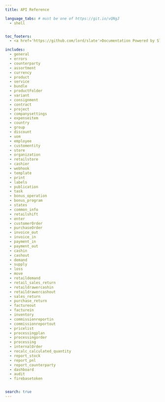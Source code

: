 ```yaml
---
title: API Reference

language_tabs: # must be one of https://git.io/vQNgJ
  - shell


toc_footers:
  - <a href='https://github.com/lord/slate'>Documentation Powered by Slate</a>

includes:
  - general
  - errors
  - counterparty
  - assortment
  - currency
  - product
  - service
  - bundle
  - productFolder
  - variant
  - consignment
  - contract
  - project
  - companysettings
  - expenseitem
  - country
  - group
  - discount
  - uom
  - employee
  - customentity
  - store
  - organization
  - retailstore
  - cashier
  - webhook
  - template
  - print
  - labels
  - publication
  - task
  - bonus_operation
  - bonus_program
  - states
  - common_info
  - retailshift
  - enter
  - customerOrder
  - purchaseOrder
  - invoice_out
  - invoice_in
  - payment_in
  - payment_out
  - cashin
  - cashout
  - demand
  - supply
  - loss
  - move
  - retaildemand
  - retail_sales_return
  - retaildrawercashin
  - retaildrawercashout
  - sales_return
  - purchase_return
  - factureout
  - facturein
  - inventory
  - commissionreportin
  - commissionreportout
  - pricelist
  - processingplan
  - processingorder
  - processing
  - internalOrder
  - recalc_calculated_quantity
  - report_stock
  - report_pnl
  - report_counterparty
  - dashboard
  - audit
  - firebasetoken


search: true
---
```

